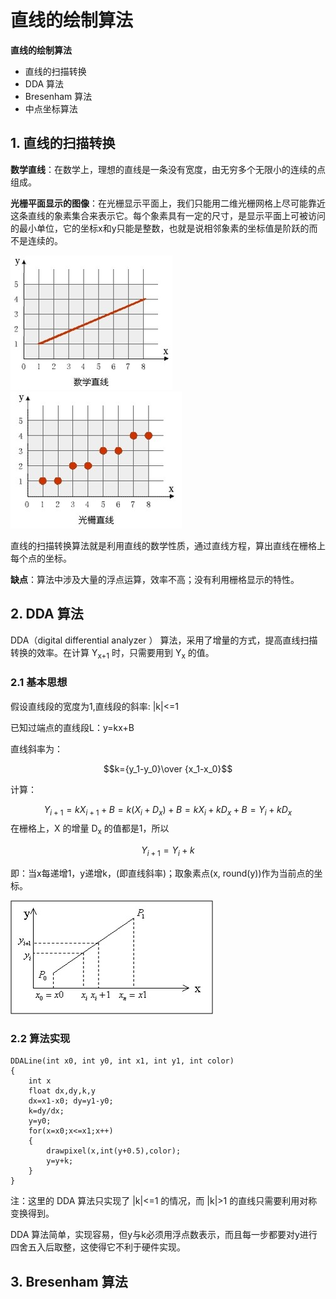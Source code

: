 # 直线的绘制算法

**直线的绘制算法**

* 直线的扫描转换
* DDA 算法
* Bresenham 算法
* 中点坐标算法

## 1. 直线的扫描转换

**数学直线**：在数学上，理想的直线是一条没有宽度，由无穷多个无限小的连续的点组成。

**光栅平面显示的图像**：在光栅显示平面上，我们只能用二维光栅网格上尽可能靠近这条直线的象素集合来表示它。每个象素具有一定的尺寸，是显示平面上可被访问的最小单位，它的坐标x和y只能是整数，也就是说相邻象素的坐标值是阶跃的而不是连续的。

![数学上的直线](../asserts/直线的绘制/1.jpg)
![光栅上的直线](../asserts/直线的绘制/2.jpg)

直线的扫描转换算法就是利用直线的数学性质，通过直线方程，算出直线在栅格上每个点的坐标。

**缺点**：算法中涉及大量的浮点运算，效率不高；没有利用栅格显示的特性。

## 2. DDA 算法

DDA（digital differential analyzer ） 算法，采用了增量的方式，提高直线扫描转换的效率。在计算 Y<sub>x+1</sub> 时，只需要用到 Y<sub>x</sub> 的值。

### 2.1 基本思想

假设直线段的宽度为1,直线段的斜率: |k|<=1

已知过端点的直线段L：y=kx+B

直线斜率为：

$$k={y_1-y_0}\over {x_1-x_0}$$

计算：

$$
Y_{i+1} = kX_{i+1} + B
        = k(X_i+D_x)+B
        = kX_i + kD_x +B
        = Y_i + kD_x
$$
在栅格上，X 的增量 D<sub>x</sub> 的值都是1，所以

$$
Y_{i+1} = Y_i + k
$$

即：当x每递增1，y递增k，(即直线斜率)；取象素点(x, round(y))作为当前点的坐标。

![光栅上的直线](../asserts/直线的绘制/3.jpg)

### 2.2 算法实现

```
DDALine(int x0, int y0, int x1, int y1, int color)
{
    int x
    float dx,dy,k,y
    dx=x1-x0; dy=y1-y0;
    k=dy/dx;
    y=y0;
    for(x=x0;x<=x1;x++)
    {
        drawpixel(x,int(y+0.5),color);
        y=y+k;
    }
}
```

注：这里的 DDA 算法只实现了 |k|<=1 的情况，而 |k|>1 的直线只需要利用对称变换得到。

DDA 算法简单，实现容易，但y与k必须用浮点数表示，而且每一步都要对y进行四舍五入后取整，这使得它不利于硬件实现。

## 3. Bresenham 算法
